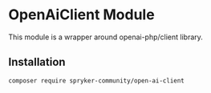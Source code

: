# OpenAiClient Module

This module is a wrapper around openai-php/client library.

## Installation

```
composer require spryker-community/open-ai-client
```
